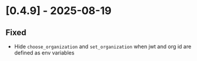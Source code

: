 # [0.4.9] - 2025-08-19

## Fixed

- Hide `choose_organization` and `set_organization` when jwt and org id are defined as env variables

